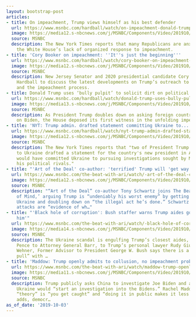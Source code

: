 ```yaml
---
layout: bootstrap-post
articles:
- title: On impeachment, Trump views himself as his best defender
  url: https://www.msnbc.com/hardball/watch/on-impeachment-donald-trump-views-himself-as-his-best-defender-70582341554
  image: https://media12.s-nbcnews.com/j/MSNBC/Components/Video/201910/n_hardball_trump_191003_1920x1080.nbcnews-fp-1200-630.jpg
  source: MSNBC
  description: The New York Times reports that many Republicans are anxious due to
    the White House’s lack of organized response to impeachment.
- title: 'Cory Booker on impeachment: ''It''s just the beginning'''
  url: https://www.msnbc.com/hardball/watch/cory-booker-on-impeachment-it-s-just-the-beginning-70579781806
  image: https://media12.s-nbcnews.com/j/MSNBC/Components/Video/201910/n_hardball_booker_191003_1920x1080.nbcnews-fp-1200-630.jpg
  source: MSNBC
  description: New Jersey Senator and 2020 presidential candidate Cory Booker joins
    Hardball to discuss the latest developments on Trump’s outreach to foreign countries
    and the impeachment process.
- title: Donald Trump uses ‘bully pulpit’ to solicit dirt on political...
  url: https://www.msnbc.com/hardball/watch/donald-trump-uses-bully-pulpit-to-solicit-dirt-on-political-opponent-70580293816
  image: https://media13.s-nbcnews.com/j/MSNBC/Components/Video/201910/n_hardball_bully_191003_1920x1080.nbcnews-fp-1200-630.jpg
  source: MSNBC
  description: As President Trump doubles down on asking foreign countries for dirt
    on Biden, the House deposed its first witness in the unfolding impeachment inquiry.
- title: 'NYT: Trump admin. drafted statement committing Ukraine to...'
  url: https://www.msnbc.com/hardball/watch/nyt-trump-admin-drafted-statement-committing-ukraine-to-investigations-70579269686
  image: https://media12.s-nbcnews.com/j/MSNBC/Components/Video/201910/n_hardball_schmidt_191003_1920x1080.nbcnews-fp-1200-630.jpg
  source: MSNBC
  description: The New York Times reports that "two of President Trump's top envoys
    to Ukraine drafted a statement for the country's new president in August that
    would have committed Ukraine to pursuing investigations sought by Mr. Trump into
    his political rivals."
- title: "'Art of the Deal' co-author: 'terrified' Trump will 'get way worse'"
  url: https://www.msnbc.com/the-beat-with-ari/watch/-art-of-the-deal-co-author-terrified-trump-will-get-way-worse-70576197509
  image: https://media12.s-nbcnews.com/j/MSNBC/Components/Video/201910/n_ari_cblock_191003_1920x1080.nbcnews-fp-1200-630.jpg
  source: MSNBC
  description: "“Art of the Deal” co-author Tony Schwartz joins The Beat for ‘State
    of Mind,’ arguing Trump is “undeniably his worst enemy” by getting defensive about
    Ukraine and doubling down on “the illegal act he’s done.” Schwartz adds, Trump’s
    attacks are “evidence of wh…"
- title: "'Black hole of corruption': Bush staffer warns Trump aides going 'down with
    him'"
  url: https://www.msnbc.com/the-beat-with-ari/watch/-black-hole-of-corruption-bush-staffer-warns-trump-aides-going-down-with-him-70575173842
  image: https://media14.s-nbcnews.com/j/MSNBC/Components/Video/201910/n_ari_bblock_191003_1920x1080.nbcnews-fp-1200-630.jpg
  source: MSNBC
  description: The Ukraine scandal is engulfing Trump’s closest aides, from Vice President
    Pence to Attorney General Barr, to Trump’s personal lawyer Rudy Giuliani.   Peter
    Wehner, Former Advisor to President George W. Bush says there is a “corrupt gravitational
    pull” with …
- title: 'Maddow: Trump openly admits to collusion, no impeachment probe needed'
  url: https://www.msnbc.com/the-beat-with-ari/watch/maddow-trump-openly-admits-to-collusion-no-impeachment-probe-needed-70573125838
  image: https://media11.s-nbcnews.com/j/MSNBC/Components/Video/201910/n_ari_ablock_191003_1920x1080.nbcnews-fp-1200-630.jpg
  source: MSNBC
  description: Trump publicly asks China to investigate Joe Biden and admits to hoping
    Ukraine would “start an investigation into the Bidens.” Rachel Maddow thinks Trump’s
    “theory” is “you get caught” and “doing it in public makes it less of a scandal?”  Maddow
    adds, democr…
as_of_date: '2019-10-03'
---
```


